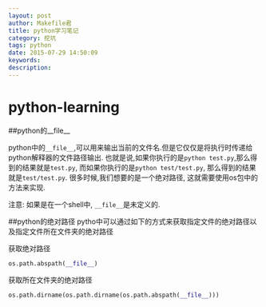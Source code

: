 ```yaml
---
layout: post
author: Makefile君
title: python学习笔记
category: 挖坑
tags: python
date: 2015-07-29 14:50:09
keywords:
description:
---
```


# python-learning

##python的__file__

python中的`__file__`,可以用来输出当前的文件名.但是它仅仅是将执行时传递给python解释器的文件路径输出.
也就是说,如果你执行的是`python test.py`,那么得到的结果就是`test.py`, 而如果你执行的是`python test/test.py`,
那么得到的结果就是`test/test.py`. 很多时候,我们想要的是一个绝对路径, 这就需要使用os包中的方法来实现.

注意: 如果是在一个shell中, `__file__`是未定义的.

##python的绝对路径
pytho中可以通过如下的方式来获取指定文件的绝对路径以及指定文件所在文件夹的绝对路径

获取绝对路径

```python
os.path.abspath(__file__)
```

获取所在文件夹的绝对路径

```python
os.path.dirname(os.path.dirname(os.path.abspath(__file__)))
```
